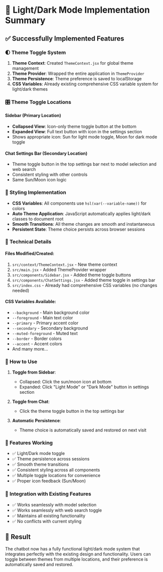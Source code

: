 # 🎨 Light/Dark Mode Implementation Summary

## ✅ **Successfully Implemented Features**

### 🌓 **Theme Toggle System**
1. **Theme Context**: Created `ThemeContext.jsx` for global theme management
2. **Theme Provider**: Wrapped the entire application in `ThemeProvider`
3. **Theme Persistence**: Theme preference is saved to localStorage
4. **CSS Variables**: Already existing comprehensive CSS variable system for light/dark themes

### 🎛️ **Theme Toggle Locations**

#### **Sidebar (Primary Location)**
- **Collapsed View**: Icon-only theme toggle button at the bottom
- **Expanded View**: Full text button with icon in the settings section
- Shows appropriate icon: Sun for light mode toggle, Moon for dark mode toggle

#### **Chat Settings Bar (Secondary Location)**
- Theme toggle button in the top settings bar next to model selection and web search
- Consistent styling with other controls
- Same Sun/Moon icon logic

### 🎨 **Styling Implementation**
- **CSS Variables**: All components use `hsl(var(--variable-name))` for colors
- **Auto Theme Application**: JavaScript automatically applies light/dark classes to document root
- **Smooth Transitions**: All theme changes are smooth and instantaneous
- **Persistent State**: Theme choice persists across browser sessions

### 🔧 **Technical Details**

#### **Files Modified/Created:**
1. `src/context/ThemeContext.jsx` - New theme context
2. `src/main.jsx` - Added ThemeProvider wrapper
3. `src/components/Sidebar.jsx` - Added theme toggle buttons
4. `src/components/ChatSettings.jsx` - Added theme toggle in settings bar
5. `src/index.css` - Already had comprehensive CSS variables (no changes needed)

#### **CSS Variables Available:**
- `--background` - Main background color
- `--foreground` - Main text color
- `--primary` - Primary accent color
- `--secondary` - Secondary background
- `--muted-foreground` - Muted text
- `--border` - Border colors
- `--accent` - Accent colors
- And many more...

### 🚀 **How to Use**

1. **Toggle from Sidebar**: 
   - Collapsed: Click the sun/moon icon at bottom
   - Expanded: Click "Light Mode" or "Dark Mode" button in settings section

2. **Toggle from Chat**: 
   - Click the theme toggle button in the top settings bar

3. **Automatic Persistence**: 
   - Theme choice is automatically saved and restored on next visit

### 🎯 **Features Working**
- ✅ Light/Dark mode toggle
- ✅ Theme persistence across sessions
- ✅ Smooth theme transitions
- ✅ Consistent styling across all components
- ✅ Multiple toggle locations for convenience
- ✅ Proper icon feedback (Sun/Moon)

### 🔗 **Integration with Existing Features**
- ✅ Works seamlessly with model selection
- ✅ Works seamlessly with web search toggle
- ✅ Maintains all existing functionality
- ✅ No conflicts with current styling

## 🎉 **Result**
The chatbot now has a fully functional light/dark mode system that integrates perfectly with the existing design and functionality. Users can toggle between themes from multiple locations, and their preference is automatically saved and restored.

